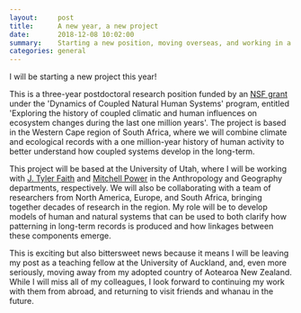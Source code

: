 ```yaml
---
layout:     post
title:      A new year, a new project
date:       2018-12-08 10:02:00
summary:    Starting a new position, moving overseas, and working in a different region/timescale...
categories: general
---
```


I will be starting a new project this year! 

This is a three-year postdoctoral research position funded by an [NSF grant](https://nsf.gov/awardsearch/showAward?AWD_ID=1826666) under the 'Dynamics of Coupled Natural Human Systems' program, entitled 'Exploring the history of coupled climatic and human influences on ecosystem changes during the last one million years'. The project is based in the Western Cape region of South Africa, where we will combine climate and ecological records with a one million-year history of human activity to better understand how coupled systems develop in the long-term.

This project will be based at the University of Utah, where I will be working with [J. Tyler Faith](https://faculty.utah.edu/u6013388-Tyler_Faith/research/index.hml) and [Mitchell Power](https://faculty.utah.edu/u0633150-MITCHELL_J._POWER/research/index.hml) in the Anthropology and Geography departments, respectively. We will also be collaborating with a team of researchers from North America, Europe, and South Africa, bringing together decades of research in the region. My role will be to develop models of human and natural systems that can be used to both clarify how patterning in long-term records is produced and how linkages between these components emerge.

This is exciting but also bittersweet news because it means I will be leaving my post as a teaching fellow at the University of Auckland, and, even more seriously, moving away from my adopted country of Aotearoa New Zealand. While I will miss all of my colleagues, I look forward to continuing my work with them from abroad, and returning to visit friends and whanau in the future. 
